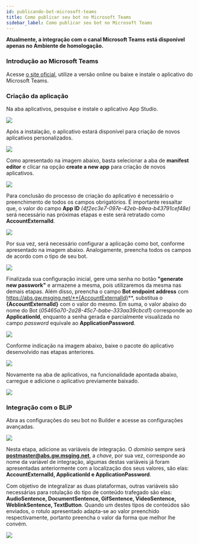 ```yaml
---
id: publicando-bot-microsoft-teams
title: Como publicar seu bot no Microsoft Teams
sidebar_label: Como publicar seu bot no Microsoft Teams
---
```


**Atualmente, a integração com o canal Microsoft Teams está disponível apenas no Ambiente de homologação.**

### Introdução ao Microsoft Teams
Acesse [o site oficial](https://products.office.com/pt-br/microsoft-teams/group-chat-software), utilize a versão online ou baixe e instale o aplicativo do Microsoft Teams.

### Criação da aplicação
Na aba aplicativos, pesquise e instale o aplicativo App Studio.

![](/img/channels/microsoft-teams/publicando-bot-microsoft-teams-1.png)<br>


Após a instalação, o aplicativo estará disponível para criação de novos aplicativos personalizados.

![](/img/channels/microsoft-teams/publicando-bot-microsoft-teams-2.png)<br>

Como apresentado na imagem abaixo, basta selecionar a aba de **manifest editor** e clicar na opção **create a new app** para criação de novos aplicativos.

![](/img/channels/microsoft-teams/publicando-bot-microsoft-teams-3.png)<br>

Para conclusão do processo de criação do aplicativo é necessário o preenchimento de todos os campos obrigatórios. É importante ressaltar que, o valor do campo **App ID** *(4f2ec3e7-097e-42eb-b9ea-b43791cef48e)* será necessário nas próximas etapas e este será retratado como **AccountExternalId**.

![](/img/channels/microsoft-teams/publicando-bot-microsoft-teams-4.png)<br>

Por sua vez, será necessário configurar a aplicação como bot, conforme apresentado na imagem abaixo. Analogamente, preencha todos os campos de acordo com o tipo de seu bot.

![](/img/channels/microsoft-teams/publicando-bot-microsoft-teams-5.png)<br>

Finalizada sua configuração inicial, gere uma senha no botão **"generate new passwork"** e armazene a mesma, pois utilizaremos da mesma nas demais etapas. Além disso, preencha o campo **Bot endpoint address** com https://abs.gw.msging.net/**{AccountExternalId}**, substitua o **{AccountExternalId}** com o valor do mesmo.
Em suma, o valor abaixo do nome do Bot (*05465a70-2a28-45c7-babe-333aa39cbcd1*) corresponde ao **ApplicationId**, enquanto a senha gerada e parcialmente visualizada no campo *password* equivale ao **ApplicationPassword**.

![](/img/channels/microsoft-teams/publicando-bot-microsoft-teams-6.png)<br>

Conforme indicação na imagem abaixo, baixe o pacote do aplicativo desenvolvido nas etapas anteriores.

![](/img/channels/microsoft-teams/publicando-bot-microsoft-teams-7.png)<br>

Novamente na aba de aplicativos, na funcionalidade apontada abaixo, carregue e adicione o aplicativo previamente baixado.

![](/img/channels/microsoft-teams/publicando-bot-microsoft-teams-8.png)<br>


### Integração com o BLiP
Abra as configurações do seu bot no Builder e acesse as configurações avançadas.

![](/img/channels/microsoft-teams/publicando-bot-microsoft-teams-9.png)<br>

Nesta etapa, adicione as variáveis de integração. O *domínio* sempre será **postmaster@abs.gw.msging.net**, a *chave*, por sua vez, corresponde ao nome da variável de integração, algumas destas variáveis já foram apresentadas anteriormente com a localização dos seus valores, são elas: **AccountExternalId, ApplicationId e ApplicationPassword**.

Com objetivo de integralizar as duas plataformas, outras variáveis são necessárias para rotulação do tipo de conteúdo trafegado são elas: **AudioSentence, DocumentSentence, GifSentence, VideoSentence, WeblinkSentence, TextButton**. Quando um destes tipos de conteúdos são enviados, o rotulo apresentado adapta-se ao valor preenchido respectivamente, portanto preencha o valor da forma que melhor lhe convém.

![](/img/channels/microsoft-teams/publicando-bot-microsoft-teams-10.png)<br>